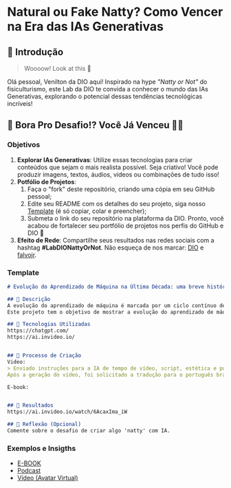 # Natural ou Fake Natty? Como Vencer na Era das IAs Generativas

## 🚀 Introdução

> Woooow! Look at this 👀

Olá pessoal, Venilton da DIO aqui! Inspirado na hype _"Natty or Not"_ do fisiculturismo, este Lab da DIO te convida a conhecer o mundo das IAs Generativas, explorando o potencial dessas tendências tecnológicas incríveis!

## 🎯 Bora Pro Desafio!? Você Já Venceu 💪🤓

### Objetivos

1. **Explorar IAs Generativas**: Utilize essas tecnologias para criar conteúdos que sejam o mais realista possível. Seja criativo! Você pode produzir imagens, textos, áudios, vídeos ou combinações de tudo isso!
1. **Potfólio de Projetos**:
    1. Faça o "fork" deste repositório, criando uma cópia em seu GitHub pessoal;
    2. Edite seu README com os detalhes do seu projeto, siga nosso [Template](#template) (é só copiar, colar e preencher);
    3. Submeta o link do seu repositório na plataforma da DIO. Pronto, você acabou de fortalecer seu portfólio de projetos nos perfis do GitHub e DIO 🚀
1. **Efeito de Rede**: Compartilhe seus resultados nas redes sociais com a hashtag **#LabDIONattyOrNot**. Não esqueça de nos marcar: [DIO](https://www.linkedin.com/school/dio-makethechange) e [falvojr](https://www.linkedin.com/in/falvojr).

### Template

```markdown
# Evolução do Aprendizado de Máquina na Última Década: uma breve história.

## 📒 Descrição
A evolução do aprendizado de máquina é marcada por um ciclo contínuo de inovação, desafios e novos paradigmas, impulsionados pela interação entre teoria, tecnologia e necessidades do mundo real.
Este projeto tem o objetivo de mostrar a evolução do aprendizado de máquina na última década e quais as possibilidades para o futuro, para isso utilizamos um vídeo explicativo gerado pela plataforma invideo AI e um e-book produzido com o ChatGPT e Leonardo AI

## 🤖 Tecnologias Utilizadas
https://chatgpt.com/
https://ai.invideo.io/


## 🧐 Processo de Criação
Video:
> Enviado instruções para a IA de tempo de vídeo, script, estética e público alvo.
Após a geração do vídeo, foi solicitado a tradução para o português brasileiro.

E-book:


## 🚀 Resultados
https://ai.invideo.io/watch/6AcaxIma_iW

## 💭 Reflexão (Opcional)
Comente sobre o desafio de criar algo 'natty' com IA.
```

### Exemplos e Insigths

- [E-BOOK](/exemplos/E-BOOK.md)
- [Podcast](/exemplos/PODCAST.md)
- [Vídeo (Avatar Virtual)](/exemplos/VIDEO.md)
